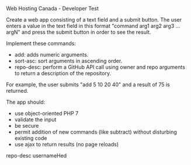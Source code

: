 Web Hosting Canada - Developer Test

Create a web app consisting of a text field and a submit button.
 The user enters a value in the text field in this format "command arg1 arg2 arg3 ... argN" and press the submit button in order to see the result.


Implement these commands:
* add:       adds numeric arguments.
* sort-asc:  sort arguments in ascending order.
* repo-desc: perform a GitHub API call using owner and repo arguments to return a description of the repository.


For example, the user submits "add 5 10 20 40" and a result of 75 is returned.


The app should:
* use object-oriented PHP 7
* validate the input
* be secure
* permit addition of new commands (like subtract) without disturbing existing code
* use ajax to return results (no page reloads)

repo-desc usernameHed